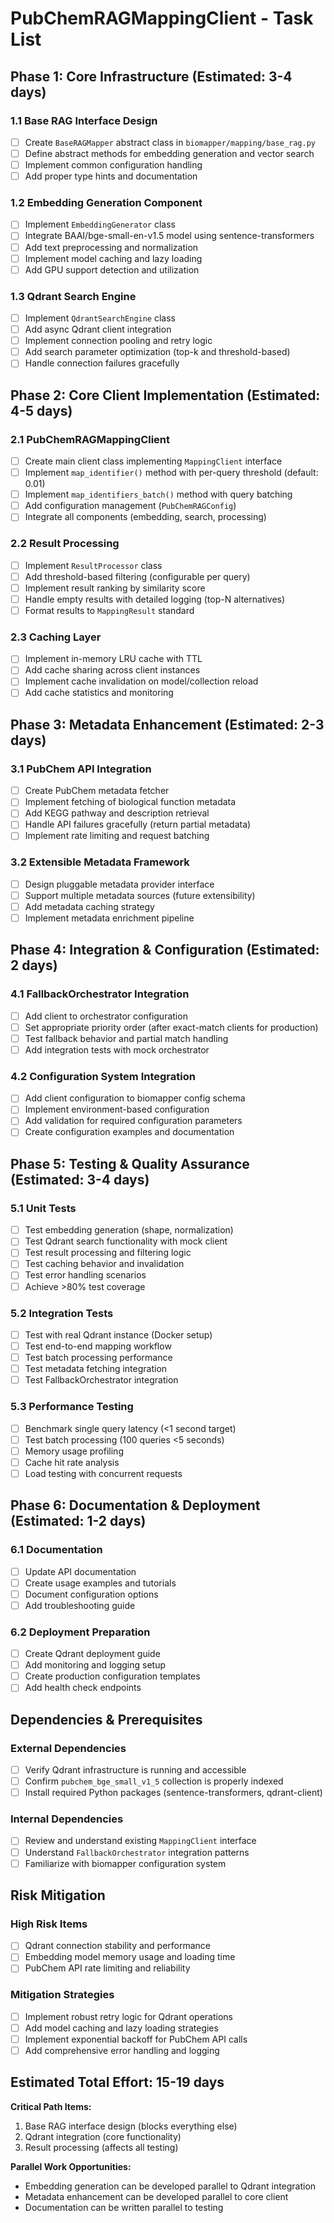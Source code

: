 # PubChemRAGMappingClient - Task List

## Phase 1: Core Infrastructure (Estimated: 3-4 days)

### 1.1 Base RAG Interface Design
- [ ] Create `BaseRAGMapper` abstract class in `biomapper/mapping/base_rag.py`
- [ ] Define abstract methods for embedding generation and vector search
- [ ] Implement common configuration handling
- [ ] Add proper type hints and documentation

### 1.2 Embedding Generation Component
- [ ] Implement `EmbeddingGenerator` class 
- [ ] Integrate BAAI/bge-small-en-v1.5 model using sentence-transformers
- [ ] Add text preprocessing and normalization
- [ ] Implement model caching and lazy loading
- [ ] Add GPU support detection and utilization

### 1.3 Qdrant Search Engine
- [ ] Implement `QdrantSearchEngine` class
- [ ] Add async Qdrant client integration
- [ ] Implement connection pooling and retry logic
- [ ] Add search parameter optimization (top-k and threshold-based)
- [ ] Handle connection failures gracefully

## Phase 2: Core Client Implementation (Estimated: 4-5 days)

### 2.1 PubChemRAGMappingClient
- [ ] Create main client class implementing `MappingClient` interface
- [ ] Implement `map_identifier()` method with per-query threshold (default: 0.01)
- [ ] Implement `map_identifiers_batch()` method with query batching
- [ ] Add configuration management (`PubChemRAGConfig`)
- [ ] Integrate all components (embedding, search, processing)

### 2.2 Result Processing
- [ ] Implement `ResultProcessor` class
- [ ] Add threshold-based filtering (configurable per query)
- [ ] Implement result ranking by similarity score
- [ ] Handle empty results with detailed logging (top-N alternatives)
- [ ] Format results to `MappingResult` standard

### 2.3 Caching Layer
- [ ] Implement in-memory LRU cache with TTL
- [ ] Add cache sharing across client instances
- [ ] Implement cache invalidation on model/collection reload
- [ ] Add cache statistics and monitoring

## Phase 3: Metadata Enhancement (Estimated: 2-3 days)

### 3.1 PubChem API Integration
- [ ] Create PubChem metadata fetcher
- [ ] Implement fetching of biological function metadata
- [ ] Add KEGG pathway and description retrieval
- [ ] Handle API failures gracefully (return partial metadata)
- [ ] Implement rate limiting and request batching

### 3.2 Extensible Metadata Framework
- [ ] Design pluggable metadata provider interface
- [ ] Support multiple metadata sources (future extensibility)
- [ ] Add metadata caching strategy
- [ ] Implement metadata enrichment pipeline

## Phase 4: Integration & Configuration (Estimated: 2 days)

### 4.1 FallbackOrchestrator Integration
- [ ] Add client to orchestrator configuration
- [ ] Set appropriate priority order (after exact-match clients for production)
- [ ] Test fallback behavior and partial match handling
- [ ] Add integration tests with mock orchestrator

### 4.2 Configuration System Integration
- [ ] Add client configuration to biomapper config schema
- [ ] Implement environment-based configuration
- [ ] Add validation for required configuration parameters
- [ ] Create configuration examples and documentation

## Phase 5: Testing & Quality Assurance (Estimated: 3-4 days)

### 5.1 Unit Tests
- [ ] Test embedding generation (shape, normalization)
- [ ] Test Qdrant search functionality with mock client
- [ ] Test result processing and filtering logic
- [ ] Test caching behavior and invalidation
- [ ] Test error handling scenarios
- [ ] Achieve >80% test coverage

### 5.2 Integration Tests
- [ ] Test with real Qdrant instance (Docker setup)
- [ ] Test end-to-end mapping workflow
- [ ] Test batch processing performance
- [ ] Test metadata fetching integration
- [ ] Test FallbackOrchestrator integration

### 5.3 Performance Testing
- [ ] Benchmark single query latency (<1 second target)
- [ ] Test batch processing (100 queries <5 seconds)
- [ ] Memory usage profiling
- [ ] Cache hit rate analysis
- [ ] Load testing with concurrent requests

## Phase 6: Documentation & Deployment (Estimated: 1-2 days)

### 6.1 Documentation
- [ ] Update API documentation
- [ ] Create usage examples and tutorials
- [ ] Document configuration options
- [ ] Add troubleshooting guide

### 6.2 Deployment Preparation
- [ ] Create Qdrant deployment guide
- [ ] Add monitoring and logging setup
- [ ] Create production configuration templates
- [ ] Add health check endpoints

## Dependencies & Prerequisites

### External Dependencies
- [ ] Verify Qdrant infrastructure is running and accessible
- [ ] Confirm `pubchem_bge_small_v1_5` collection is properly indexed
- [ ] Install required Python packages (sentence-transformers, qdrant-client)

### Internal Dependencies
- [ ] Review and understand existing `MappingClient` interface
- [ ] Understand `FallbackOrchestrator` integration patterns
- [ ] Familiarize with biomapper configuration system

## Risk Mitigation

### High Risk Items
- [ ] Qdrant connection stability and performance
- [ ] Embedding model memory usage and loading time
- [ ] PubChem API rate limiting and reliability

### Mitigation Strategies
- [ ] Implement robust retry logic for Qdrant operations
- [ ] Add model caching and lazy loading strategies
- [ ] Implement exponential backoff for PubChem API calls
- [ ] Add comprehensive error handling and logging

## Estimated Total Effort: 15-19 days

**Critical Path Items:**
1. Base RAG interface design (blocks everything else)
2. Qdrant integration (core functionality)
3. Result processing (affects all testing)

**Parallel Work Opportunities:**
- Embedding generation can be developed parallel to Qdrant integration
- Metadata enhancement can be developed parallel to core client
- Documentation can be written parallel to testing